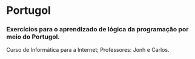 # Portugol

### Exercícios para o aprendizado de lógica da programação por meio do Portugol.

Curso de Informática para a Internet;
Professores: Jonh e Carlos.
